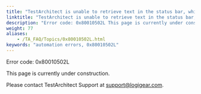 ```yaml
--- 
title: "TestArchitect is unable to retrieve text in the status bar, which resides in the <windowName> window."
linktitle: "TestArchitect is unable to retrieve text in the status bar, which resides in the <windowName> window."
description: "Error code: 0x80010502L This page is currently under construction. Please contact TestArchitect Support at support@logigear.com ."
weight: 77
aliases: 
    - /TA_FAQ/Topics/0x80010502L.html
keywords: "automation errors, 0x80010502L"
---
```


Error code: 0x80010502L

This page is currently under construction.

Please contact TestArchitect Support at [support@logigear.com](mailto:support@logigear.com).



